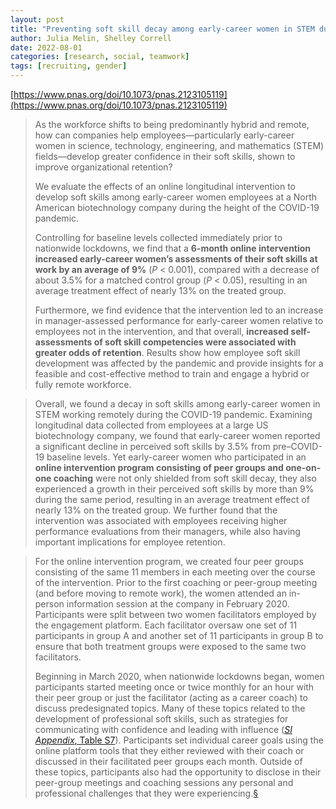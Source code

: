 ```yaml
---
layout: post
title: "Preventing soft skill decay among early-career women in STEM during COVID-19: Evidence from a longitudinal intervention"
author: Julia Melin, Shelley Correll
date: 2022-08-01
categories: [research, social, teamwork]
tags: [recruiting, gender]
---
```


[https://www.pnas.org/doi/10.1073/pnas.2123105119](https://www.pnas.org/doi/10.1073/pnas.2123105119)

> As the workforce shifts to being predominantly hybrid and remote, how can companies help employees—particularly early-career women in science, technology, engineering, and mathematics (STEM) fields—develop greater confidence in their soft skills, shown to improve organizational retention? 
>
> We evaluate the effects of an online longitudinal intervention to develop soft skills among early-career women employees at a North American biotechnology company during the height of the COVID-19 pandemic. 
>
> Controlling for baseline levels collected immediately prior to nationwide lockdowns, we find that a **6-month online intervention increased early-career women’s assessments of their soft skills at work by an average of 9%** (*P* < 0.001), compared with a decrease of about 3.5% for a matched control group (*P* < 0.05), resulting in an average treatment effect of nearly 13% on the treated group. 
>
> Furthermore, we find evidence that the intervention led to an increase in manager-assessed performance for early-career women relative to employees not in the intervention, and that overall, **increased self-assessments of soft skill competencies were associated with greater odds of retention**. Results show how employee soft skill development was affected by the pandemic and provide insights for a feasible and cost-effective method to train and engage a hybrid or fully remote workforce.

> Overall, we found a decay in soft skills among early-career women in STEM working remotely during the COVID-19 pandemic. Examining longitudinal data collected from employees at a large US biotechnology company, we found that early-career women reported a significant decline in perceived soft skills by 3.5% from pre–COVID-19 baseline levels. Yet early-career women who participated in an **online intervention program consisting of peer groups and one-on-one coaching** were not only shielded from soft skill decay, they also experienced a growth in their perceived soft skills by more than 9% during the same period, resulting in an average treatment effect of nearly 13% on the treated group. We further found that the intervention was associated with employees receiving higher performance evaluations from their managers, while also having important implications for employee retention.

> For the online intervention program, we created four peer groups consisting of the same 11 members in each meeting over the course of the intervention. Prior to the first coaching or peer-group meeting (and before moving to remote work), the women attended an in-person information session at the company in February 2020. Participants were split between two women facilitators employed by the engagement platform. Each facilitator oversaw one set of 11 participants in group A and another set of 11 participants in group B to ensure that both treatment groups were exposed to the same two facilitators.
>
> Beginning in March 2020, when nationwide lockdowns began, women participants started meeting once or twice monthly for an hour with their peer group or just the facilitator (acting as a career coach) to discuss predesignated topics. Many of these topics related to the development of professional soft skills, such as strategies for communicating with confidence and leading with influence ([*SI Appendix*, Table S7](https://www.pnas.org/doi/10.1073/pnas.2123105119#supplementary-materials)). Participants set individual career goals using the online platform tools that they either reviewed with their coach or discussed in their facilitated peer groups each month. Outside of these topics, participants also had the opportunity to disclose in their peer-group meetings and coaching sessions any personal and professional challenges that they were experiencing.[§](https://www.pnas.org/doi/10.1073/pnas.2123105119#fn9)
